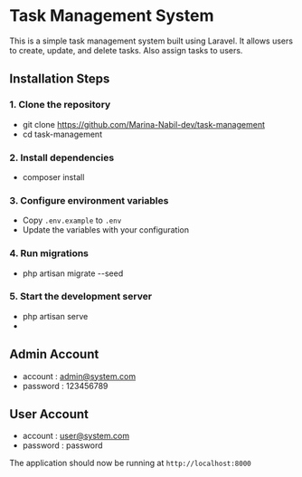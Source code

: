 
# Task Management System
This is a simple task management system built using Laravel. 
It allows users to create, update, and delete tasks.
Also assign tasks to users.

## Installation Steps

### 1. Clone the repository

- git clone https://github.com/Marina-Nabil-dev/task-management
- cd task-management


### 2. Install dependencies

- composer install

### 3. Configure environment variables
- Copy `.env.example` to `.env`
- Update the variables with your configuration

### 4. Run migrations
- php artisan migrate --seed

### 5. Start the development server
- php artisan serve
-
## Admin Account
- account : admin@system.com
- password : 123456789

## User Account
- account : user@system.com
- password : password


The application should now be running at `http://localhost:8000`
